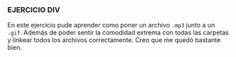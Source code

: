 ### EJERCICIO DIV ###

En este ejercicio pude aprender como poner un archivo `.mp3` junto a un `.gif`. Además de poder sentir la comodidad extrema con todas las carpetas y linkear todos los archivos correctamente. Creo que me quedó bastante bien.